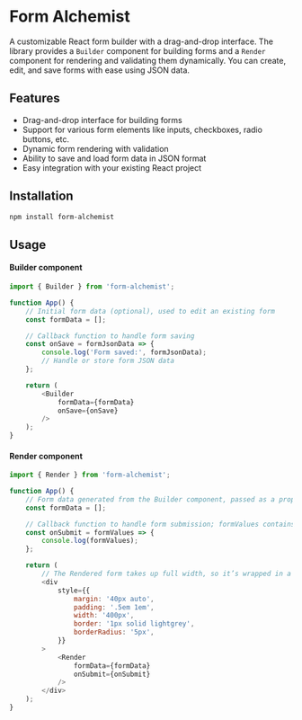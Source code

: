 # Form Alchemist

A customizable React form builder with a drag-and-drop interface. The library provides a `Builder` component for building forms and a `Render` component for rendering and validating them dynamically. You can create, edit, and save forms with ease using JSON data.

## Features

-   Drag-and-drop interface for building forms
-   Support for various form elements like inputs, checkboxes, radio buttons, etc.
-   Dynamic form rendering with validation
-   Ability to save and load form data in JSON format
-   Easy integration with your existing React project

## Installation

```bash
npm install form-alchemist
```

## Usage

#### Builder component

```javascript
import { Builder } from 'form-alchemist';

function App() {
    // Initial form data (optional), used to edit an existing form
	const formData = [];

    // Callback function to handle form saving
    const onSave = formJsonData => {
        console.log('Form saved:', formJsonData);
        // Handle or store form JSON data
    };

    return (
        <Builder
            formData={formData}
            onSave={onSave}
        />
    );
}
```

#### Render component

```javascript
import { Render } from 'form-alchemist';

function App() {
	// Form data generated from the Builder component, passed as a prop to Render.
	const formData = [];

	// Callback function to handle form submission; formValues contains the user's input data.
	const onSubmit = formValues => {
		console.log(formValues);
	};

	return (
		// The Rendered form takes up full width, so it’s wrapped in a container to control layout and styling.
		<div
			style={{
				margin: '40px auto',
				padding: '.5em 1em',
				width: '400px',
				border: '1px solid lightgrey',
				borderRadius: '5px',
			}}
		>
			<Render
				formData={formData}
				onSubmit={onSubmit}
			/>
		</div>
	);
}
```
